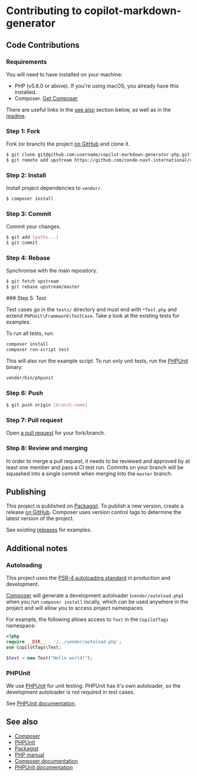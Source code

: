 # Contributing to copilot-markdown-generator

## Code Contributions

### Requirements

You will need to have installed on your machine:

* PHP (v5.6.0 or above). If you're using macOS, you already have this installed.
* Composer. [Get Composer][Composer]

There are useful links in the [see also][CONTRIBUTING see also]
section below, as well as in the [readme][README see also].

### Step 1: Fork

Fork (or branch) the project [on GitHub][GitHub repo] and clone it.

```bash
$ git clone git@github.com:username/copilot-markdown-generator-php.git
$ git remote add upstream https://github.com/conde-nast-international/copilot-markdown-generator-php.git
```

### Step 2: Install

Install project dependencies to `vendor/`.

```bash
$ composer install
```

### Step 3: Commit

Commit your changes.

```bash
$ git add [paths...]
$ git commit
```

### Step 4: Rebase

Synchronise with the main repository.

```bash
$ git fetch upstream
$ git rebase upstream/master
```

### Step 5: Test

Test cases go in the `tests/` directory and must end with `*Test.php` and
extend `PHPUnit\Framework\TestCase`. Take a look at the existing tests for
examples.

To run all tests, run:

```sh
composer install
composer run-script test
```

This will also run the example script. To run only unit tests, run the [PHPUnit]
binary:

```sh
vendor/bin/phpunit
```

### Step 6: Push

```sh
$ git push origin [branch-name]
```

### Step 7: Pull request

Open [a pull request][GitHub pull request] for your fork/branch.

### Step 8: Review and merging

In order to merge a pull request, it needs to be reviewed and approved by at
least one member and pass a CI test run. Commits on your branch will be
squashed into a single commit when merging into the `master` branch.

## Publishing

This project is published on [Packagist][Packagist copilot-markdown-generator].
To publish a new version, create a release [on GitHub][GitHub new release].
Composer uses version control tags to determine the latest version of the
project.

See existing [releases][GitHub releases] for examples.

## Additional notes

### Autoloading

This project uses the [PSR-4 autoloading standard](http://www.php-fig.org/psr/psr-4/)
in production and development.

[Composer] will generate a development autoloader (`vendor/autoload.php`) when
you run `composer install` locally, which can be used anywhere in the project
and will allow you to access project namespaces.

For example, the following allows access to `Text` in the `CopilotTags`
namespace:

```php
<?php
require __DIR__ . '/../vendor/autoload.php';
use CopilotTags\Text;

$text = new Text("Hello world!");
```

### PHPUnit

We use [PHPUnit] for unit testing. PHPUnit has it's own autoloader, so the
development autoloader is not required in test cases.

See [PHPUnit documentation][PHPUnit documentation].

## See also

* [Composer]
* [PHPUnit]
* [Packagist]
* [PHP manual]
* [Composer documentation]
* [PHPUnit documentation]

[README see also]: https://github.com/conde-nast-international/copilot-markdown-generator-php/blob/master/README.md#see-also
[CONTRIBUTING see also]: https://github.com/conde-nast-international/copilot-markdown-generator-php/blob/master/CONTRIBUTING.md#see-also
[GitHub repo]: https://github.com/conde-nast-international/copilot-markdown-generator-php
[GitHub pull request]: https://github.com/conde-nast-international/copilot-markdown-generator-php/compare?expand=1
[GitHub releases]: https://github.com/conde-nast-international/copilot-markdown-generator-php/releases
[GitHub new release]: https://github.com/conde-nast-international/copilot-markdown-generator-php/releases/new
[Packagist]: https://packagist.org/
[Packagist copilot-markdown-generator]: https://packagist.org/packages/conde-nast-international/copilot-markdown-generator
[PHP manual]: https://secure.php.net/manual/en/
[Composer]: https://getcomposer.org/
[Composer documentation]: https://getcomposer.org/doc/
[PHPUnit]: https://phpunit.de/
[PHPUnit documentation]: https://phpunit.de/manual/current/en/index.html
[PSR-4]: http://www.php-fig.org/psr/psr-4/
